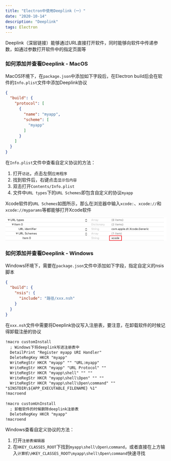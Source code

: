 ```yaml
---
title: "Electron中使用Deeplink（一）"
date: "2020-10-14"
description: "Deeplink"
tags: Electron
---
```


Deeplink（深层链接）能够通过URL直接打开软件，同时能够向软件中传递参数，如通过参数打开软件中的指定页面等

### 如何添加并查看Deeplink - MacOS

MacOS环境下，在`package.json`中添加如下字段后，在Electron build后会在软件的`Info.plist`文件中添加Deeplink协议

```json
{
  "build": {
    "protocol": [
      {
        "name": "myapp",
        "scheme": [
          "myapp"
        ]
      }
    ]
  }
}
```

在`Info.plist`文件中查看自定义协议的方法：

1. 打开`访达`，点击左侧`应用程序`
2. 找到软件后，右键点击`显示包内容`
3. 双击打开`Contents/Info.plist`
4. 文件中`URL types`下的`URL Schemes`即包含自定义的协议`myapp`

Xcode软件的`URL Schemes`如图所示，那么在浏览器中输入`xcode:`、`xcode://`和`xcode://myparams`等都能够打开Xcode软件

![](./1.png)

### 如何添加并查看Deeplink - Windows

Windows环境下，需要在`package.json`文件中添加如下字段，指定自定义的nsis脚本

```json
{
  "build": {
    "nsis": {
      "include": "路径/xxx.nsh"
    }
  }
}
```

在`xxx.nsh`文件中需要将Deeplink协议写入注册表，要注意，在卸载软件的时候记得卸载注册的协议

```nsis
!macro customInstall
  ; Windows下将deeplink写进注册表中
  DetailPrint "Register myapp URI Handler"
  DeleteRegKey HKCR "myapp"
  WriteRegStr HKCR "myapp" "" "URL:myapp"
  WriteRegStr HKCR "myapp" "URL Protocol" ""
  WriteRegStr HKCR "myapp\shell" "" ""
  WriteRegStr HKCR "myapp\shell\Open" "" ""
  WriteRegStr HKCR "myapp\shell\Open\command" "" "$INSTDIR\${APP_EXECUTABLE_FILENAME} %1"
!macroend

!macro customUnInstall
  ; 卸载软件的时候删除deeplink注册表
  DeleteRegKey HKCR "myapp"
!macroend
```

Windows查看自定义协议的方法：

1. 打开`注册表编辑器`
2. 在`HKEY_CLASSES_ROOT`下找到`myapp\shell\Open\command`，或者直接在上方输入`计算机\HKEY_CLASSES_ROOT\myapp\shell\Open\command`快速寻找